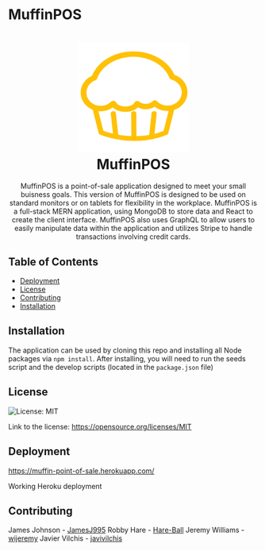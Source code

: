 # MuffinPOS
<h1 align="center">
  <img src="client/public/images/muffin.svg" width="224px"/><br/>
  MuffinPOS
</h1>
<p align="center">MuffinPOS is a point-of-sale application designed to meet your small buisness goals. This version of MuffinPOS is designed to be used on standard monitors or on tablets for flexibility in the workplace. MuffinPOS is a full-stack MERN application, using MongoDB to store data and React to create the client interface. MuffinPOS also uses GraphQL to allow users to easily manipulate data within the application and utilizes Stripe to handle transactions involving credit cards.</p>

## Table of Contents
- [Deployment](#deployment)
- [License](#license)
- [Contributing](#contributing)
- [Installation](#installation)

## Installation
The application can be used by cloning this repo and installing all Node packages via ```npm install```. After installing, you will need to run the seeds script and the develop scripts (located in the ```package.json``` file)

## License
![License: MIT](https://img.shields.io/badge/License-MIT-yellow.svg)

Link to the license: https://opensource.org/licenses/MIT

## Deployment
https://muffin-point-of-sale.herokuapp.com/

Working Heroku deployment

## Contributing
James Johnson - [JamesJ995](https://github.com/JamesJ995) 
Robby Hare - [Hare-Ball](https://github.com/Hare-Ball) 
Jeremy Williams - [wijeremy](https://github.com/wijeremy) 
Javier Vilchis - [javivilchis](https://github.com/javivilchis5) 
